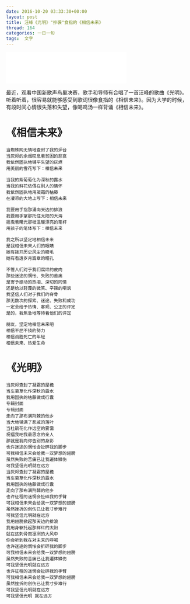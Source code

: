 ```yaml
---
date: 2016-10-20 03:33:30+00:00
layout: post
title: 汪峰《光明》"抄袭"食指的《相信未来》
thread: 164
categories: 一日一句
tags:  文字
---
```


<iframe frameborder="no" border="0" marginwidth="0" marginheight="0" width=330 height=86  src="/assets/光明.mp3"></iframe>

最近，观看中国新歌声鸟巢决赛，歌手和导师有合唱了一首汪峰的歌曲《光明》。听着听着，很容易就能够感受到歌词很像食指的《相信未来》。因为大学的时候，有段时间心情很失落和失望，像喝鸡汤一样背诵《相信未来》。

# 《相信未来》
```
当蜘蛛网无情地查封了我的炉台
当灰烬的余烟叹息着贫困的悲哀
我依然固执地铺平失望的灰烬
用美丽的雪花写下：相信未来

当我的紫葡萄化为深秋的露水
当我的鲜花依偎在别人的情怀
我依然固执地用凝霜的枯藤
在凄凉的大地上写下：相信未来

我要用手指那涌向天边的排浪
我要用手掌那托住太阳的大海
摇曳着曙光那枝温暖漂亮的笔杆
用孩子的笔体写下：相信未来

我之所以坚定地相信未来
是我相信未来人们的眼睛
她有拨开历史风尘的睫毛
她有看透岁月篇章的瞳孔

不管人们对于我们腐烂的皮肉
那些迷途的惆怅、失败的苦痛
是寄予感动的热泪、深切的同情
还是给以轻蔑的微笑、辛辣的嘲讽
我坚信人们对于我们的脊骨
那无数次的探索、迷途、失败和成功
一定会给予热情、客观、公正的评定
是的，我焦急地等待着他们的评定

朋友，坚定地相信未来吧
相信不屈不挠的努力
相信战胜死亡的年轻
相信未来、热爱生命
```
# 《光明》
```
当灰烬查封了凝霜的屋檐
当车菊草化作深秋的露水
我用固执的枯藤做成行囊
专辑封面
专辑封面
走向了那布满荆棘的他乡
当大地铺满了悲戚的落叶
当杜鹃花化作远空的雾霭
祝福我吧我最思念的亲人
那就是我向你告别的身影
也许迷途的惆怅会扯碎我的脚步
可我相信未来会给我一双梦想的翅膀
虽然失败的苦痛已让我遍体鳞伤
可我坚信光明就在远方
当灰烬查封了凝霜的屋檐
当车菊草化作深秋的露水
我用固执的枯藤做成行囊
走向了那布满荆棘的他乡
也许征程的迷惘会扯碎我的手臂
可我相信未来会给我一双梦想的翅膀
虽然挫折的创伤已让我寸步难行
可我坚信光明就在远方
我用翅膀掀起那天边的排浪
我用身躯托起那鲜红的太阳
就在这刺骨而凛冽的大风中
你会听到我在对未来的呼喊
也许迷途的惆怅会折碎我的脚步
可我相信未来会给我一双梦想的翅膀
虽然失败的苦痛已让我遍体鳞伤
可我坚信光明就在远方
也许征程的迷惘会扯碎我的手臂
可我相信未来会给我一双梦想的翅膀
虽然挫折的创伤已让我寸步难行
可我坚信光明就在远方
可我坚信光明 就在远方
```



